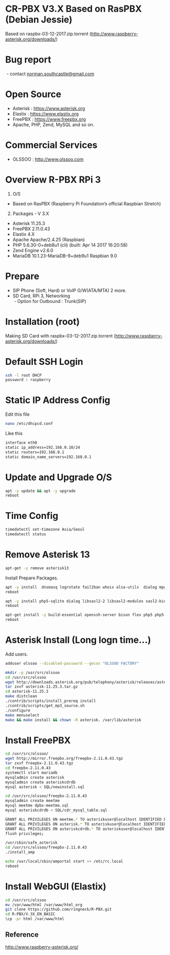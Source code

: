 # CR-PBX V3.X Based on RasPBX (Debian Jessie)

Based on raspbx-03-12-2017.zip.torrent 
(http://www.raspberry-asterisk.org/downloads/)

# Bug report 
  - contact norman.southcastle@gmail.com


# Open Source 
  - Asterisk : https://www.asterisk.org
  - Elastix : https://www.elastix.org
  - FreePBX : https://www.freepbx.org
  - Apache, PHP, Zend, MySQL and so on.


# Commercial Services
  - OLSSOO : http://www.olssoo.com
  


# Overview R-PBX RPi 3

1. O/S 
  - Based on RasPBX (Raspberry Pi Foundation’s official Raspbian Stretch)

2. Packages - V 3.X
  - Asterisk 11.25.3
  - FreePBX  2.11.0.43
  - Elastix  4.X 
  - Apache Apache/2.4.25 (Raspbian)
  - PHP 5.6.30-0+deb8u1 (cli) (built: Apr 14 2017 16:20:58) 
  - Zend Engine v2.6.0
  - MariaDB 10.1.23-MariaDB-9+deb9u1 Raspbian 9.0


# Prepare
  - SIP Phone (Soft, Hard) or VoIP G/W(ATA/MTA) 2 more. 
  - SD Card, RPi 3, Networking  
  - Option for Outbound : Trunk(SIP)
  
 
# Installation (root)

Making SD Card with raspbx-03-12-2017.zip.torrent 
(http://www.raspberry-asterisk.org/downloads/)

# Default SSH Login

```bash
ssh -l root DHCP
password : raspberry
```

# Static IP Address Config

Edit this file
```bash
nano /etc/dhcpcd.conf
```

Like this
```bash
interface eth0
static ip_address=192.168.0.10/24
static routers=192.168.0.1
static domain_name_servers=192.168.0.1
```

# Update and Upgrade O/S

```bash
apt -y update && apt -y upgrade
reboot
```

# Time Config
```bash
timedatectl set-timezone Asia/Seoul
timedatectl status
```


# Remove Asterisk 13
```bash
apt-get -y remove asterisk13
```

Install Prepare Packages.
```bash
apt -y install  dnsmasq logrotate fail2ban whois alsa-utils  dialog mpg123 lame  xinetd libtool  composer vim libssl-dev libneon27-dev libical-dev subversion libgnutls28-dev
reboot
```

```bash
apt -y install php5-sqlite dialog libsasl2-2 libsasl2-modules sasl2-bin libsqlite3-dev php-db  dnsmasq logrotate fail2ban whois alsa-utils  dialog mpg123 lame  xinetd libtool  composer vim libical-dev
reboot
```

```bash
apt-get install -y build-essential openssh-server bison flex php5 php5-curl php5-cli php5-mysql php-pear php5-gd curl sox libncurses5-dev libssl-dev libmysqlclient-dev mpg123 libxml2-dev libnewt-dev sqlite3 libsqlite3-dev pkg-config automake libtool autoconf git subversion uuid uuid-dev libiksemel-dev tftpd  mailutils nano ntp chkconfig libspandsp-dev libcurl4-gnutls-dev unixodbc unixodbc-dev libmyodbc xinetd e2fsprogs linux-headers*
reboot
```

# Asterisk Install (Long logn time...)
Add users.
```bash
adduser olssoo --disabled-password --gecos "OLSSOO FACTORY"
```

```bash
mkdir -p /usr/src/olssoo
cd /usr/src/olssoo
wget http://downloads.asterisk.org/pub/telephony/asterisk/releases/asterisk-11.25.3.tar.gz
tar zxvf asterisk-11.25.3.tar.gz
cd asterisk-11.25.3
make distclean
./contrib/scripts/install_prereq install
./contrib/scripts/get_mp3_source.sh
./configure
make menuselect
make && make install && chown -R asterisk. /var/lib/asterisk
```

# Install FreePBX
```bash
cd /usr/src/olssoo/
wget http://mirror.freepbx.org/freepbx-2.11.0.43.tgz
tar zxvf freepbx-2.11.0.43.tgz
cd freepbx-2.11.0.43
systemctl start mariadb
mysqladmin create asterisk
mysqladmin create asteriskcdrdb
mysql asterisk < SQL/newinstall.sql
```

```bash
cd /usr/src/olssoo/freepbx-2.11.0.43
mysqladmin create meetme
mysql meetme dpbx-meetme.sql
mysql asteriskcdrdb < SQL/cdr_mysql_table.sql

GRANT ALL PRIVILEGES ON meetme.* TO asteriskuser@localhost IDENTIFIED BY ‘your_password’;
GRANT ALL PRIVILEGES ON asterisk.* TO asteriskuser@localhost IDENTIFIED BY ‘your_password’;
GRANT ALL PRIVILEGES ON asteriskcdrdb.* TO asteriskuser@localhost IDENTIFIED BY ‘your_password’;
flush privileges;
```

```bash
/usr/sbin/safe_asterisk
cd /usr/src/olssoo/freepbx-2.11.0.43
./install_amp
```
```bash
echo /usr/local/sbin/amportal start >> /etc/rc.local
reboot
```
# Install WebGUI (Elastix)
```bash
cd /usr/src/olssoo
mv /var/www/html /var/www/html_org
git clone https://github.com/ringneck/R-PBX.git
cd R-PBX/V.3X_EN_BASIC
\cp -pr html /var/www/html
```


## Reference

http://www.raspberry-asterisk.org/
